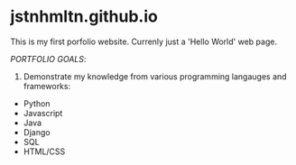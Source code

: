 # jstnhmltn.github.io

This is my first porfolio website.  Currenly just a 'Hello World' web page.  

*PORTFOLIO GOALS*:
  1. Demonstrate my knowledge from various programming langauges and frameworks:
  - Python
  - Javascript
  - Java
  - Django
  - SQL
  - HTML/CSS

